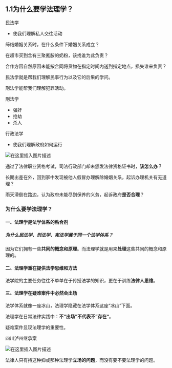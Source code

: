 ﻿## 1.1为什么要学法理学？

民法学

- 使我们理解私人交往活动

缔结婚姻关系时，在什么条件下婚姻关系成立？

在超市买到含有三聚氰胺的奶粉，该找谁为此负责？

合作方因自然原因未能按合同将货物在指定时间内送到指定地点，损失谁来负责？

民法学就是帮我们理解民事行为以及它的后果的学问。

刑法学能帮我们理解犯罪活动。

刑法学

- 强奸
- 抢劫
- 杀人

行政法学

- 使我们理解政府如何运行

![在这里插入图片描述](https://img-blog.csdnimg.cn/e610caa9ac2a4a428eda2a6cab51509a.png#pic_center)


通过了法律职业资格考试，司法行政部门却未颁发法律资格证书时，**该怎么办？**

长期出差在外，回到家中发现被他人假冒办理解除婚姻关系，起诉办理机关有无道理？

雨天滑倒在路边，认为政府未能尽到保养的义务，起诉政府**是否合理**？

### 为什么要学法理学？

#### 一、法理学是法学体系的粘合剂

##### 为什么民法学、刑法学、宪法学属于同一个法学体系？

因为它们拥有一些**共同的概念和原理**。而法理学就是用来**处理**这些共同的概念和原理的。

#### 二、法理学重在提供法学思维和方法

法学院的主要任务往往不单单在于传授法学的知识，更在于训练**法律人思维**。

#### 三、法理学在疑难案件中必然会出场

法学体系就像一座冰山，法理学隐藏在法学体系这座“冰山”下面。

法理学在日常法律实践中：**不“出场”不代表不”存在“**。

疑难案件显现法理学的重要性。

四川泸州继承案

![在这里插入图片描述](https://img-blog.csdnimg.cn/508d1bade81e4bc6bfaa5a3bcd323d5b.png#pic_center)


法律人只有持这种抑或那种法理学**立场的问题**，而没有要不要法理学的问题。


